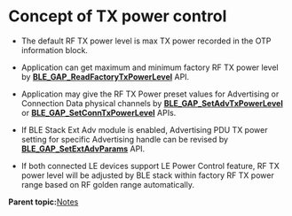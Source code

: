 # Concept of TX power control

-   The default RF TX power level is max TX power recorded in the OTP information block.

-   Application can get maximum and minimum factory RF TX power level by **[BLE\_GAP\_ReadFactoryTxPowerLevel](GUID-D2AF6178-DF0B-4C78-AAB0-CF237AD11F13.md)** API.

-   Application may give the RF TX Power preset values for Advertising or Connection Data physical channels by **[BLE\_GAP\_SetAdvTxPowerLevel](GUID-49F8A6C2-190C-4A66-9B87-1E9080DAACF7.md)** or **[BLE\_GAP\_SetConnTxPowerLevel](GUID-7448101D-2BC4-41C4-9D98-672806B90551.md)** APIs.

-   If BLE Stack Ext Adv module is enabled, Advertising PDU TX power setting for specific Advertising handle can be revised by **[BLE\_GAP\_SetExtAdvParams](GUID-5650922A-83B3-4561-BAA4-1D29B537AE04.md)** API.

-   If both connected LE devices support LE Power Control feature, RF TX power level will be adjusted by BLE stack within factory RF TX power range based on RF golden range automatically.


**Parent topic:**[Notes](GUID-54ACB83D-103B-4CF5-8456-9144EE0AFEED.md)


